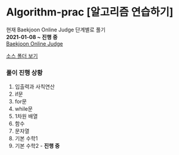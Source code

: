 Algorithm-prac [알고리즘 연습하기]
===================================

현재 Baekjoon Online Judge 단계별로 풀기    
**2021-01-08 ~ 진행 중**    
[Baekjoon Online Judge](https://www.acmicpc.net/ "Baekjoon Online Judge Link")  
  
[소스 폴더 보기](./BOJ/src/main)
   
### 풀이 진행 상황
   1. 입출력과 사칙연산
   2. if문
   3. for문
   4. while문
   5. 1차원 배열
   6. 함수
   7. 문자열
   8. 기본 수학1
   9. 기본 수학2 - **진행 중**



